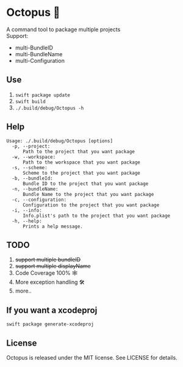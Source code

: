 # Octopus 🐙
A command tool to package multiple projects <br/>
Support:
- multi-BundleID
- multi-BundleName
- multi-Configuration

## Use
1. `swift package update`
2. `swift build`
3. `./.build/debug/Octopus -h`

## Help
```
Usage: ./.build/debug/Octopus [options]
  -p, --project:
      Path to the project that you want package
  -w, --workspace:
      Path to the workspace that you want package
  -s, --scheme:
      Scheme to the project that you want package
  -b, --bundleId:
      Bundle ID to the project that you want package
  -n, --bundleName:
      Bundle Name to the project that you want package
  -c, --configuration:
      Configuration to the project that you want package
  -i, --info:
      Info.plist's path to the project that you want package
  -h, --help:
      Prints a help message.
```

## TODO
1. ~~support multiple bundleID~~
2. ~~support multiple displayName~~
3. Code Coverage 100% 🕸
4. More exception handling 🛠
5. more..

## If you want a xcodeproj
`swift package generate-xcodeproj`

## License
Octopus is released under the MIT license. See LICENSE for details.
